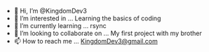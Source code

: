 - 👋 Hi, I’m @KingdomDev3
- 👀 I’m interested in ... Learning the basics of coding
- 🌱 I’m currently learning ... rsync
- 💞️ I’m looking to collaborate on ... My first project with my brother
- 📫 How to reach me ... KingdomDev3@gmail.com

<!---
KingdomDev3/KingdomDev3 is a ✨ special ✨ repository because its `README.md` (this file) appears on your GitHub profile.
You can click the Preview link to take a look at your changes.
--->

